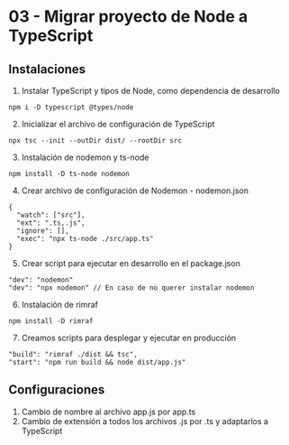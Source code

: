 # 03 - Migrar proyecto de Node a TypeScript

## Instalaciones

1. Instalar TypeScript y tipos de Node, como dependencia de desarrollo
```
npm i -D typescript @types/node
```
2. Inicializar el archivo de configuración de TypeScript
```
npx tsc --init --outDir dist/ --rootDir src
```
3. Instalación de nodemon y ts-node
```
npm install -D ts-node nodemon
```
4. Crear archivo de configuración de Nodemon - nodemon.json
```
{
  "watch": ["src"],
  "ext": ".ts,.js",
  "ignore": [],
  "exec": "npx ts-node ./src/app.ts"
}
```
5. Crear script para ejecutar en desarrollo en el package.json
```
"dev": "nodemon"
"dev": "npx nodemon" // En caso de no querer instalar nodemon
```
6. Instalación de rimraf
```
npm install -D rimraf
```
7. Creamos scripts para desplegar y ejecutar en producción
```
"build": "rimraf ./dist && tsc",
"start": "npm run build && node dist/app.js"
```

## Configuraciones

1. Cambio de nombre al archivo app.js por app.ts
2. Cambio de extensión a todos los archivos .js por .ts y adaptarlos a TypeScript